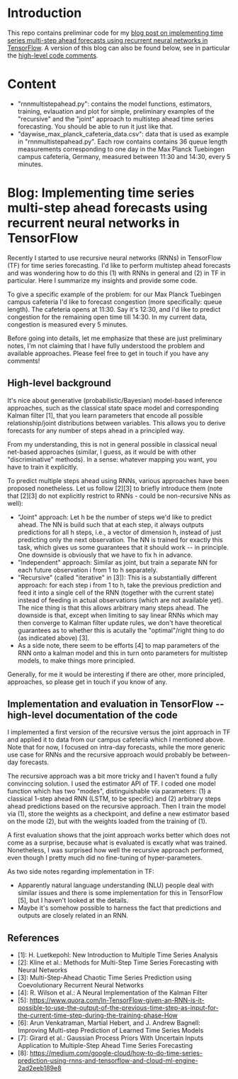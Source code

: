 Introduction
===

This repo contains preliminar code for my [blog post on implementing time series multi-step ahead forecasts using recurrent neural networks in TensorFlow](http://geiger.onl/news/blog/2018/05/26/Implementing-time-series-multi-step-ahead-forecasts-using-recurrent-neural-networks-in-TensorFlow.html). A version of this blog can also be found below, see in particular the [high-level code comments](#code).


Content
===

- "rnnmultistepahead.py": contains the model functions, estimators, training, evlauation and plot for simple, preliminary examples of the "recursive" and the "joint" approach to multistep ahead time series forecasting. You should be able to run it just like that.
- "daywise_max_planck_cafeteria_data.csv": data that is used as example in "rnnmultistepahead.py". Each row contains contains 36 queue length measurements corresponding to one day in the Max Planck Tuebingen campus cafeteria, Germany, measured between 11:30 and 14:30, every 5 minutes. 



Blog: Implementing time series multi-step ahead forecasts using recurrent neural networks in TensorFlow
===


Recently I started to use recursive neural networks (RNNs) in TensorFlow (TF) for time series forecasting. I'd like to perform multistep ahead forecasts and was wondering how to do this (1) with RNNs in general and (2) in TF in particular. Here I summarize my insights and provide some code.

To give a specific example of the problem: for our Max Planck Tuebingen campus cafeteria I'd like to forecast congestion (more specifically: queue length). The cafeteria opens at 11:30. Say it's 12:30, and I'd like to predict congestion for the remaining open time till 14:30. In my current data, congestion is measured every 5 minutes. 

Before going into details, let me emphasize that these are just preliminary notes, I'm not claiming that I have fully understood the problem and available approaches. Please feel free to get in touch if you have any comments!

## High-level background

It's nice about generative (probabilistic/Bayesian) model-based inference approaches, such as the classical state space model and corresponding Kalman filter [1], that you learn parameters that encode all possible relationship/joint distributions between variables. This allows you to derive forecasts for any number of steps ahead in a principled way. 

From my understanding, this is not in general possible in classical neual net-based approaches (similar, I guess, as it would be with other "discriminative" methods). In a sense: whatever mapping you want, you have to train it explicitly.

To predict multiple steps ahead using RNNs, various approaches have been proposed nonetheless. Let us follow [2][3] to briefly introduce them (note that [2][3] do not explicitly restrict to RNNs - could be non-recursive NNs as well):
- "Joint" approach: Let h be the number of steps we'd like to predict ahead. The NN is build such that at each step, it always outputs predictions for all h steps, i.e., a vector of dimension h, instead of just predicting only the next observation. The NN is trained for exactly this task, which gives us some guarantees that it should work -- in principle. One downside is obviously that we have to fix h in advance.
- "Independent" approach: Similar as joint, but train a separate NN for each future observation i from 1 to h separately.
- "Recursive" (called "iterative" in [3]): This is a substantially different approach: for each step i from 1 to h, take the previous prediction and feed it into a single cell of the RNN (together with the current state) instead of feeding in actual observations (which are not available yet). The nice thing is that this allows arbitrary many steps ahead. The downside is that, except when limiting to say linear RNNs which may then converge to Kalman filter update rules, we don't have theoretical guarantees as to whether this is acutally the "optimal"/right thing to do (as indicated above) [3].
- As a side note, there seem to be efforts [4] to map parameters of the RNN onto a kalman model and this in turn onto parameters for multistep models, to make things more principled.

Generally, for me it would be interesting if there are other, more principled, approaches, so please get in touch if you know of any.

## Implementation and evaluation in TensorFlow -- high-level documentation of the code <a name="code"></a>

I implemented a first version of the recursive versus the joint approach in TF and applied it to data from our campus cafeteria which I mentioned above. Note that for now, I focused on intra-day forecasts, while the more generic use case for RNNs and the recursive approach would probably be between-day forecasts.

The recursive approach was a bit more tricky and I haven't found a fully convinccing solution. I used the estimator API of TF. I coded one model function which has two "modes", distinguishable via parameters: (1) a classical 1-step ahead RNN (LSTM, to be specific) and (2) arbitrary steps ahead predictions based on the recursive approach. Then I train the model via (1), store the weights as a checkpoint, and define a new estimator based on the mode (2), but with the weights loaded from the training of (1).

A first evaluation shows that the joint approach works better which does not come as a surprise, because what is evaluated is excatly what was trained. Nonetheless, I was surprised how well the recursive approach performed, even though I pretty much did no fine-tuning of hyper-parameters.

As two side notes regarding implementation in TF:
- Apparently natural language understanding (NLU) people deal with similar issues and there is some implementation for this in TensorFlow [5], but I haven't looked at the details.
- Maybe it's somehow possible to harness the fact that predictions and outputs are closely related in an RNN.


## References

- \[1\]: H. Luetkepohl: New Introduction to Multiple Time Series Analysis
- \[2\]: Kline et al.: Methods for Multi-Step Time Series Forecasting with Neural Networks
- \[3\]: Multi-Step-Ahead Chaotic Time Series Prediction using Coevolutionary Recurrent Neural Networks
- \[4\]: R. Wilson et al.: A Neural Implementation of the Kalman Filter
- \[5\]: https://www.quora.com/In-TensorFlow-given-an-RNN-is-it-possible-to-use-the-output-of-the-previous-time-step-as-input-for-the-current-time-step-during-the-training-phase-How
- \[6\]: Arun Venkatraman, Martial Hebert, and J. Andrew Bagnell: Improving Multi-step Prediction of Learned Time Series Models
- \[7\]: Girard et al.: Gaussian Process Priors With Uncertain Inputs Application to Multiple-Step Ahead Time Series Forecasting
- \[8\]: https://medium.com/google-cloud/how-to-do-time-series-prediction-using-rnns-and-tensorflow-and-cloud-ml-engine-2ad2eeb189e8
